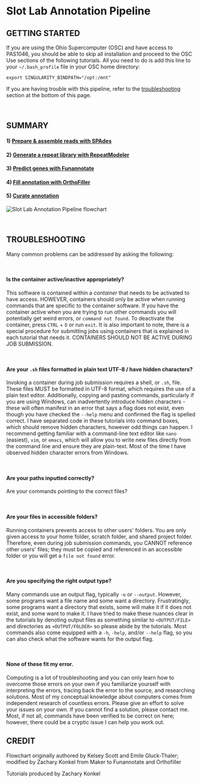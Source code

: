 # Slot Lab Annotation Pipeline
## GETTING STARTED
If you are using the Ohio Supercomputer (OSC) and have access to PAS1046, you should be able to skip all installation and proceed to the OSC Use sections of the following tutorials. All you need to do is add this line to your `~/.bash_profile` file in your OSC home directory:
```
export SINGULARITY_BINDPATH="/opt:/mnt"
```

If you are having trouble with this pipeline, refer to the [troubleshooting](https://gitlab.com/xonq/tutorials/-/blob/master/annotationPipeline.md#troubleshooting) section at the bottom of this page.

<br />

## SUMMARY
#### 1) [Prepare & assemble reads with SPAdes](https://gitlab.com/xonq/tutorials/-/blob/master/assembly.md)
#### 2) [Generate a repeat library with RepeatModeler](https://gitlab.com/xonq/tutorials/-/blob/master/repeatmodeler.md)
#### 3) [Predict genes with Funannotate](https://gitlab.com/xonq/tutorials/-/blob/master/funannotate.md)
#### 4) [Fill annotation with OrthoFiller](https://gitlab.com/xonq/tutorials/-/blob/master/orthofiller.md)
#### 5) [Curate annotation](https://gitlab.com/xonq/tutorials/-/blob/master/annotationCuration.md)

![Slot Lab Annotation Pipeline flowchart](https://gitlab.com/xonq/tutorials/-/raw/master/image/annotationPipeline.png "Flowchart")

<br />

## TROUBLESHOOTING
Many common problems can be addressed by asking the following:

<br />

#### Is the container active/inactive appropriately?
This software is contained within a *container* that needs to be activated to have access. HOWEVER, containers should only be active when running commands that are specific to the container software. If you have the container active when you are trying to run other commands you will potentially get weird errors, or `command not found`. To deactivate the container, press `CTRL` + `D` or run `exit`. It is also important to note, there is a special procedure for submitting jobs using containers that is explained in each tutorial that needs it. CONTAINERS SHOULD NOT BE ACTIVE DURING JOB SUBMISSION. 

<br />

#### Are your `.sh` files formatted in plain text UTF-8 / have hidden characters?
Invoking a container during job submission requires a shell, or `.sh`, file. These files MUST be formatted in UTF-8 format, which requires the use of a plain text editor. Additionally, copying and pasting commands, particularly if you are using Windows, can inadvertently introduce hidden characters - these will often manifest in an error that says a flag does not exist, even though you have checked the `--help` menu and confirmed the flag is spelled correct. I have separated code in these tutorials into command boxes, which should remove hidden characters, however odd things can happen. I recommend getting familiar with a command-line text editor like `nano` (easiest), `vim`, or `emacs`, which will allow you to write new files directly from the command line and ensure they are plain-text. Most of the time I have observed hidden character errors from Windows.

<br />

#### Are your paths inputted correctly?
Are your commands pointing to the correct files?

<br />

#### Are your files in accessible folders?
Running containers prevents access to other users' folders. You are only given access to your home folder, scratch folder, and shared project folder. Therefore, even during job submission commands, you CANNOT reference other users' files; they must be copied and referenced in an accessible folder or you will get a `file not found` error.

<br />

#### Are you specifying the right output type?
Many commands use an output flag, typically `-o` or `--output`. However, some programs want a file name and some want a directory. Frustratingly, some programs want a directory that exists, some will make it if it does not exist, and some want to make it. I have tried to make these nuances clear in the tutorials by denoting output files as something similar to `<OUTPUT/FILE>` and directories as `<OUTPUT/FOLDER>` so please abide by the tutorials. Most commands also come equipped with a `-h`, `-help`, and/or `--help` flag, so you can also check what the software wants for the output flag.

<br />

#### None of these fit my error.
Computing is a lot of troubleshooting and you can only learn how to overcome those errors on your own if you familiarize yourself with interpreting the errors, tracing back the error to the source, and researching solutions. Most of my conceptual knowledge about computers comes from independent research of countless errors. Please give an effort to solve your issues on your own. If you cannot find a solution, please contact me. Most, if not all, commands have been verified to be correct on here; however, there could be a cryptic issue I can help you work out.

## CREDIT
Flowchart originally authored by Kelsey Scott and Emile Gluck-Thaler; modified by Zachary Konkel from Maker to Funannotate and Orthofiller

Tutorials produced by Zachary Konkel

